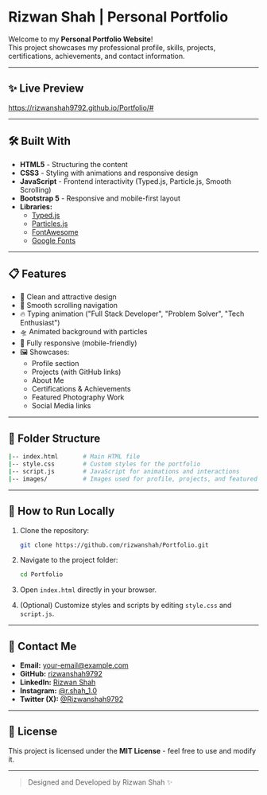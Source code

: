 # Rizwan Shah | Personal Portfolio

Welcome to my **Personal Portfolio Website**!\
This project showcases my professional profile, skills, projects, certifications, achievements, and contact information.

---

## ✨ Live Preview
https://rizwanshah9792.github.io/Portfolio/#

---

## 🛠️ Built With

- **HTML5** - Structuring the content
- **CSS3** - Styling with animations and responsive design
- **JavaScript** - Frontend interactivity (Typed.js, Particle.js, Smooth Scrolling)
- **Bootstrap 5** - Responsive and mobile-first layout
- **Libraries:**
  - [Typed.js](https://mattboldt.com/demos/typed-js/)
  - [Particles.js](https://vincentgarreau.com/particles.js/)
  - [FontAwesome](https://fontawesome.com/)
  - [Google Fonts](https://fonts.google.com/)

---

## 📋 Features

- 🎨 Clean and attractive design
- 🌟 Smooth scrolling navigation
- 🔥 Typing animation ("Full Stack Developer", "Problem Solver", "Tech Enthusiast")
- 🛸 Animated background with particles
- 📱 Fully responsive (mobile-friendly)
- 🖼️ Showcases:
  - Profile section
  - Projects (with GitHub links)
  - About Me
  - Certifications & Achievements
  - Featured Photography Work
  - Social Media links

---

## 📂 Folder Structure

```bash
|-- index.html       # Main HTML file
|-- style.css        # Custom styles for the portfolio
|-- script.js        # JavaScript for animations and interactions
|-- images/          # Images used for profile, projects, and featured work
```

---

## 🧐 How to Run Locally

1. Clone the repository:

   ```bash
   git clone https://github.com/rizwanshah/Portfolio.git
   ```

2. Navigate to the project folder:

   ```bash
   cd Portfolio
   ```

3. Open `index.html` directly in your browser.

4. (Optional) Customize styles and scripts by editing `style.css` and `script.js`.

---

## 📧 Contact Me

- **Email:** [your-email@example.com](mailto\:your-email@example.com)
- **GitHub:** [rizwanshah9792](https://github.com/rizwanshah9792)
- **LinkedIn:** [Rizwan Shah](https://www.linkedin.com/in/rizwan-shah-574851166/)
- **Instagram:** [@r.shah\_1.0](https://www.instagram.com/r.shah_1.0/)
- **Twitter (X):** [@Rizwanshah9792](https://x.com/Rizwanshah9792)

---

## 📜 License

This project is licensed under the **MIT License** - feel free to use and modify it.

---

> Designed and Developed by Rizwan Shah ✨

